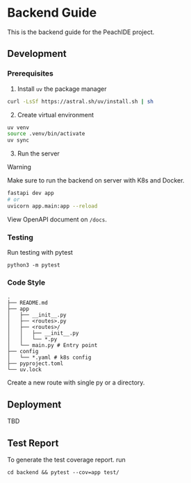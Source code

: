 # Backend Guide

This is the backend guide for the PeachIDE project.

## Development

### Prerequisites

1. Install `uv` the package manager

```bash
curl -LsSf https://astral.sh/uv/install.sh | sh
```

2. Create virtual environment

```bash
uv venv
source .venv/bin/activate
uv sync
```

3. Run the server

> [!WARNING]
> Make sure to run the backend on server with K8s and Docker.

```bash
fastapi dev app
# or
uvicorn app.main:app --reload
```

View OpenAPI document on `/docs`.

### Testing

Run testing with pytest

```
python3 -m pytest
```

### Code Style

```
.
├── README.md
├── app
│   ├── __init__.py
│   ├── <routes>.py
│   ├── <routes>/
│   │   ├── __init__.py
│   │   └── *.py
│   └── main.py # Entry point
├── config
│   └── *.yaml # k8s config
├── pyproject.toml
└── uv.lock
```

Create a new route with single py or a directory.

## Deployment

TBD

## Test Report

To generate the test coverage report. 
run

```
cd backend && pytest --cov=app test/
```